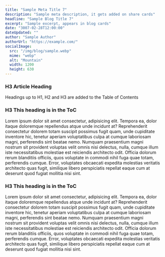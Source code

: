 ```yaml
---
title: "Sample Meta Title 7"
description: "Sample meta description, it gets added on share cards"
headline: "Sample Blog Title 7"
excerpt: "Sample excerpt, appears in blog cards"
date: "3007-02-28T12:00:00"
dateUpdated: ""
author: "Sample Author"
authorUrl: "https://example.com/"
socialImage:
  src: "/img/blog/sample.webp"
  mime: "webp"
  alt: "Mountain"
  width: 1200
  height: 630
---
```


### H3 Article Heading

Headings up to H1, H2 and H3 are added to the Table of Contents

### H3 This heading is in the ToC

Lorem ipsum dolor sit amet consectetur, adipisicing elit. Tempora ea, dolor itaque doloremque repellendus atque unde
incidunt at? Reprehenderit consectetur dolorem totam suscipit possimus fugit quam, unde cupiditate inventore hic,
tenetur aperiam voluptatibus culpa at cumque laboriosam magni, perferendis sint beatae nemo. Numquam praesentium
magni nostrum sit provident voluptas velit omnis nisi delectus, nulla, cumque illum iste necessitatibus molestiae
est reiciendis architecto odit. Officia dolorum rerum blanditiis officiis, quos voluptate in commodi nihil fuga quae
totam, perferendis cumque. Error, voluptates obcaecati expedita molestias veritatis architecto quas fugit, similique
libero perspiciatis repellat eaque cum at deserunt quod fugiat mollitia nisi sint.

### H3 This heading is in the ToC

Lorem ipsum dolor sit amet consectetur, adipisicing elit. Tempora ea, dolor itaque doloremque repellendus atque unde
incidunt at? Reprehenderit consectetur dolorem totam suscipit possimus fugit quam, unde cupiditate inventore hic,
tenetur aperiam voluptatibus culpa at cumque laboriosam magni, perferendis sint beatae nemo. Numquam praesentium
magni nostrum sit provident voluptas velit omnis nisi delectus, nulla, cumque illum iste necessitatibus molestiae
est reiciendis architecto odit. Officia dolorum rerum blanditiis officiis, quos voluptate in commodi nihil fuga quae
totam, perferendis cumque. Error, voluptates obcaecati expedita molestias veritatis architecto quas fugit, similique
libero perspiciatis repellat eaque cum at deserunt quod fugiat mollitia nisi sint.
